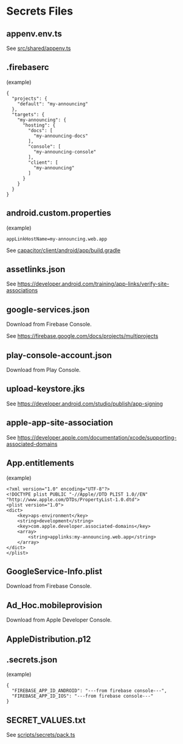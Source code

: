 # Secrets Files

## appenv.env.ts

See [src/shared/appenv.ts](../src/shared/appenv.ts)

## .firebaserc

(example)

```
{
  "projects": {
    "default": "my-announcing"
  },
  "targets": {
    "my-announcing": {
      "hosting": {
        "docs": [
          "my-announcing-docs"
        ],
        "console": [
          "my-announcing-console"
        ],
        "client": [
          "my-announcing"
        ]
      }
    }
  }
}
```

## android.custom.properties

(example)

```
appLinkHostName=my-announcing.web.app
```

See [capacitor/client/android/app/build.gradle](../capacitor/client/android/app/build.gradle)

## assetlinks.json

See https://developer.android.com/training/app-links/verify-site-associations

## google-services.json

Download from Firebase Console.

See https://firebase.google.com/docs/projects/multiprojects

## play-console-account.json

Download from Play Console.

## upload-keystore.jks

See https://developer.android.com/studio/publish/app-signing

## apple-app-site-association

See https://developer.apple.com/documentation/xcode/supporting-associated-domains

## App.entitlements

(example)

```
<?xml version="1.0" encoding="UTF-8"?>
<!DOCTYPE plist PUBLIC "-//Apple//DTD PLIST 1.0//EN" "http://www.apple.com/DTDs/PropertyList-1.0.dtd">
<plist version="1.0">
<dict>
	<key>aps-environment</key>
	<string>development</string>
	<key>com.apple.developer.associated-domains</key>
	<array>
		<string>applinks:my-announcing.web.app</string>
	</array>
</dict>
</plist>
```

## GoogleService-Info.plist

Download from Firebase Console.

## Ad_Hoc.mobileprovision

Download from Apple Developer Console.

## AppleDistribution.p12

## .secrets.json

(example)

```
{
  "FIREBASE_APP_ID_ANDROID": "---from firebase console---",
  "FIREBASE_APP_ID_IOS": "---from firebase console---"
}
```

## SECRET_VALUES.txt

See [scripts/secrets/pack.ts](../scripts/secrets/pack.ts)
